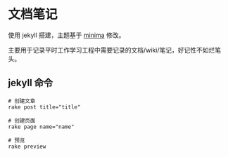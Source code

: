 # 文档笔记

使用 jekyll 搭建，主题基于 [minima](https://jekyll.github.io/minima/) 修改。

主要用于记录平时工作学习工程中需要记录的文档/wiki/笔记，好记性不如烂笔头。

## jekyll 命令

```shell
# 创建文章
rake post title="title"

# 创建页面
rake page name="name"

# 预览
rake preview
```
